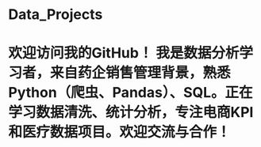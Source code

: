 # Data_Projects
# 欢迎访问我的GitHub！ 我是数据分析学习者，来自药企销售管理背景，熟悉Python（爬虫、Pandas）、SQL。正在学习数据清洗、统计分析，专注电商KPI和医疗数据项目。欢迎交流与合作！
